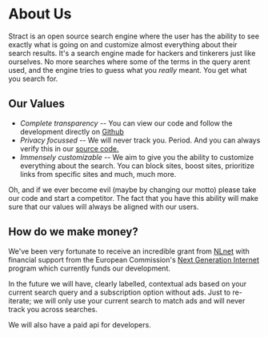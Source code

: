 # About Us

Stract is an open source search engine where the user has the ability to see
exactly what is going on and customize almost everything about their search
results. It's a search engine made for hackers and tinkerers just like
ourselves. No more searches where some of the terms in the query arent used, and
the engine tries to guess what you _really_ meant. You get what you search for.

## Our Values

- _Complete transparency_ -- You can view our code and follow the development
  directly on [Github](https://github.com/StractOrg/stract)
- _Privacy focussed_ -- We will never track you. Period. And you can always
  verify this in our [source code.](https://github.com/StractOrg/stract)
- _Immensely customizable_ -- We aim to give you the ability to customize
  everything about the search. You can block sites, boost sites, prioritize
  links from specific sites and much, much more.

Oh, and if we ever become evil (maybe by changing our motto) please take our
code and start a competitor. The fact that you have this ability will make sure
that our values will always be aligned with our users.

## How do we make money?

We've been very fortunate to receive an incredible grant from [NLnet](https://nlnet.nl/project/Stract/) with financial support from the European Commission's [Next Generation Internet](https://ngi.eu) program which currently funds our development.

In the future we will have, clearly labelled, contextual ads based on your current search query and a
subscription option without ads. Just to re-iterate; we will only use your
current search to match ads and will never track you across searches.

We will also have a paid api for developers.
